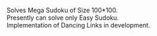 Solves Mega Sudoku of Size 100*100.<br>
Presently can solve only Easy Sudoku.<br>
Implementation of Dancing Links in development.
